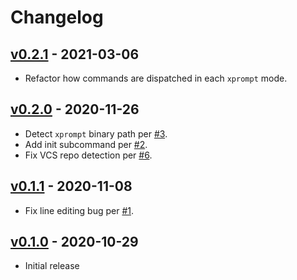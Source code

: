 # Changelog

## [v0.2.1](https://github.com/56quarters/xprompt/tree/0.2.1`) - 2021-03-06
* Refactor how commands are dispatched in each `xprompt` mode.

## [v0.2.0](https://github.com/56quarters/xprompt/tree/0.2.0`) - 2020-11-26
* Detect `xprompt` binary path per [#3](https://github.com/56quarters/xprompt/issues/3).
* Add init subcommand per [#2](https://github.com/56quarters/xprompt/issues/2).
* Fix VCS repo detection per [#6](https://github.com/56quarters/xprompt/issues/6).

## [v0.1.1](https://github.com/56quarters/xprompt/tree/0.1.1`) - 2020-11-08
* Fix line editing bug per [#1](https://github.com/56quarters/xprompt/pull/1).

## [v0.1.0](https://github.com/56quarters/xprompt/tree/0.1.0) - 2020-10-29
* Initial release
